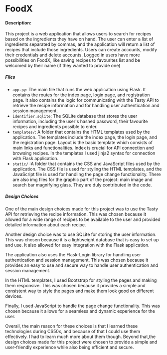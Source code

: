 # FoodX
#### Description:
This project is a web application that allows users to search for recipes based on the ingredients they have on hand. The user can enter a list of ingredients separated by commas, and the application will return a list of recipes that include those ingredients. Users can create accounts, modify their credentials and delete accounts. Logged in users have more possibilities on FoodX, like saving recipes to favourites list and be welcomed by their name (if they wanted to provide one)


##### Files
* `app.py`: The main file that runs the web application using Flask. It contains the routes for the index page, login page, and registration page. It also contains the logic for communicating with the Tasty API to retrieve the recipe information and for handling user authentication and session management.
* `identifier.sqlite`: The SQLite database that stores the user information, including the user's hashed password, their favourite recipes and ingredients possible to enter.
* `templates/`: A folder that contains the HTML templates used by the application. The templates include the index page, the login page, and the registration page. Layout is the basic template which consists of main links and functionalities. Index is crucial for API connection and browsing recipes. In the templates I used jinja2 syntax for connection with Flask application.
* `static/` :A folder that contains the CSS and JavaScript files used by the application. The CSS file is used for styling the HTML templates, and the JavaScript file is used for handling the page change functionality. There are also img files for the graphic part of the project: main image and search bar magnifying glass. They are duly contributed in the code.


##### Design Choices
One of the main design choices made for this project was to use the Tasty API for retrieving the recipe information. This was chosen because it allowed for a wide range of recipes to be available to the user and provided detailed information about each recipe.

Another design choice was to use SQLite for storing the user information. This was chosen because it is a lightweight database that is easy to set up and use. It also allowed for easy integration with the Flask application.

The application also uses the Flask-Login library for handling user authentication and session management. This was chosen because it provides an easy to use and secure way to handle user authentication and session management.

In the HTML templates, I used Bootstrap for styling the pages and making them responsive. This was chosen because it provides a simple and consistent way to style the pages and make them look good on different devices.

Finally, I used JavaScript to handle the page change functionality. This was chosen because it allows for a seamless and dynamic experience for the user.

Overall, the main reason for these choices is that I learned these technologies during CS50x, and because of that I could use them effectively. I had to learn much more about them though. Beyond that,the design choices made for this project were chosen to provide a simple and user-friendly experience while also being efficient and secure.
